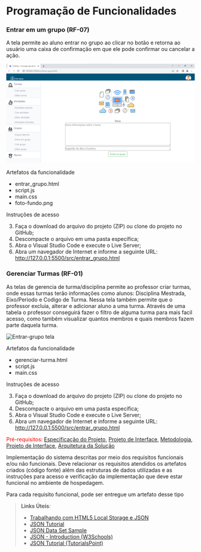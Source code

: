 # Programação de Funcionalidades

### Entrar em um grupo (RF-07)

A tela permite ao aluno entrar no grupo ao clicar no botão e retorna ao usuário uma caixa de confirmação em que ele pode confirmar ou cancelar a ação.

![Entrar-grupo tela](https://github.com/ICEI-PUC-Minas-PMV-ADS/pmv-ads-2023-1-e1-proj-web-t13-g1-TimeFacil/blob/main/docs/img/entrar-grupo.png)

Artefatos da funcionalidade
- entrar_grupo.html
- script.js
- main.css
- foto-fundo.png

Instruções de acesso

3. Faça o download do arquivo do projeto (ZIP) ou clone do projeto no GitHub;
4. Descompacte o arquivo em uma pasta específica;
5. Abra o Visual Studio Code e execute o Live Server;
6. Abra um navegador de Internet e informe a seguinte URL:
http://127.0.0.1:5500/src/entrar_grupo.html

### Gerenciar Turmas (RF-01)

As telas de gerencia de turma/disciplina permite ao professor criar turmas, onde essas turmas terão informações como alunos: Disciplina Mestrada, Eixo/Periodo e Codigo de Turma. Nessa tela também permite que o professor excluia, alterar e adicionar aluno a uma turma. Através de uma tabela o professor conseguirá fazer o filtro de alguma turma para mais facil acesso, como também visualizar quantos membros e quais membros fazem parte daquela turma. 

![Entrar-grupo tela](https://github.com/ICEI-PUC-Minas-PMV-ADS/pmv-ads-2023-1-e1-proj-web-t13-g1-TimeFacil/blob/main/docs/img/gerenciar-turma.png)

Artefatos da funcionalidade
- gerenciar-turma.html
- script.js
- main.css

Instruções de acesso

3. Faça o download do arquivo do projeto (ZIP) ou clone do projeto no GitHub;
4. Descompacte o arquivo em uma pasta específica;
5. Abra o Visual Studio Code e execute o Live Server;
6. Abra um navegador de Internet e informe a seguinte URL:
http://127.0.0.1:5500/src/entrar_grupo.html

<span style="color:red">Pré-requisitos: <a href="2-Especificação do Projeto.md"> Especificação do Projeto</a></span>, <a href="3-Projeto de Interface.md"> Projeto de Interface</a>, <a href="4-Metodologia.md"> Metodologia</a>, <a href="3-Projeto de Interface.md"> Projeto de Interface</a>, <a href="5-Arquitetura da Solução.md"> Arquitetura da Solução</a>

Implementação do sistema descritas por meio dos requisitos funcionais e/ou não funcionais. Deve relacionar os requisitos atendidos os artefatos criados (código fonte) além das estruturas de dados utilizadas e as instruções para acesso e verificação da implementação que deve estar funcional no ambiente de hospedagem.

Para cada requisito funcional, pode ser entregue um artefato desse tipo

> **Links Úteis**:
>
> - [Trabalhando com HTML5 Local Storage e JSON](https://www.devmedia.com.br/trabalhando-com-html5-local-storage-e-json/29045)
> - [JSON Tutorial](https://www.w3resource.com/JSON)
> - [JSON Data Set Sample](https://opensource.adobe.com/Spry/samples/data_region/JSONDataSetSample.html)
> - [JSON - Introduction (W3Schools)](https://www.w3schools.com/js/js_json_intro.asp)
> - [JSON Tutorial (TutorialsPoint)](https://www.tutorialspoint.com/json/index.htm)
